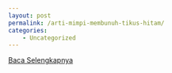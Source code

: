 ```yaml
---
layout: post
permalink: /arti-mimpi-membunuh-tikus-hitam/
categories:
    - Uncategorized
---
```


[Baca Selengkapnya](/01)